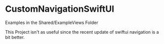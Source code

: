 # CustomNavigationSwiftUI

Examples in the Shared/ExampleViews Folder


This Project isn't as useful since the recent update of swiftui navigation is a bit better.
